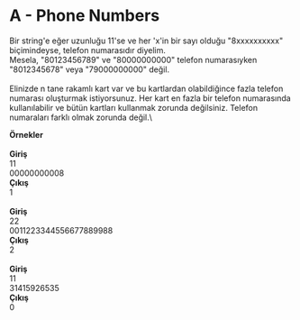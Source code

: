 # A - Phone Numbers

Bir string'e eğer uzunluğu 11'se ve her 'x'in bir sayı olduğu "8xxxxxxxxxx" biçimindeyse, telefon numarasıdır diyelim.\
Mesela, "80123456789" ve "80000000000" telefon numarasıyken "8012345678" veya "79000000000" değil.\
\
Elinizde n tane rakamlı kart var ve bu kartlardan olabildiğince fazla telefon numarası oluşturmak istiyorsunuz. Her kart en fazla bir telefon numarasında kullanılabilir ve bütün kartları kullanmak zorunda değilsiniz. Telefon numaraları farklı olmak zorunda değil.\

**Örnekler**\
\
**Giriş**\
11\
00000000008\
**Çıkış**\
1\
\
**Giriş**\
22\
0011223344556677889988\
**Çıkış**\
2\
\
**Giriş**\
11\
31415926535\
**Çıkış**\
0
